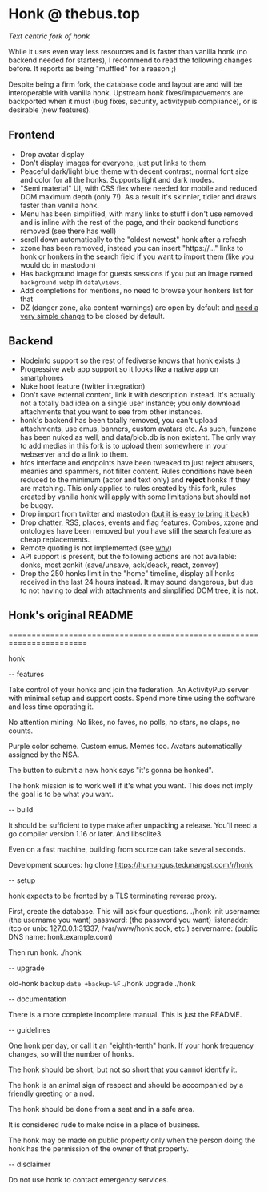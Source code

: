 # Honk @ thebus.top
*Text centric fork of honk*

While it uses even way less resources and is faster than vanilla honk (no
backend needed for starters), I recommend to read the following changes before.
It reports as being "muffled" for a reason ;)

Despite being a firm fork, the database code and layout are and will be
interoperable with vanilla honk. Upstream honk fixes/improvements are
backported when it must (bug fixes, security, activitypub compliance), or is
desirable (new features).

## Frontend

- Drop avatar display
- Don't display images for everyone, just put links to them
- Peaceful dark/light blue theme with decent contrast, normal font size and
  color for all the honks. Supports light and dark modes.
- "Semi material" UI, with CSS flex where needed for mobile and reduced DOM
  maximum depth (only 7!). As a result it's skinnier, tidier and draws faster
  than vanilla honk.
- Menu has been simplified, with many links to stuff i don't use removed and is
  inline with the rest of the page, and their backend functions removed (see
  there has well)
- scroll down automatically to the "oldest newest" honk after a refresh
- xzone has been removed, instead you can insert "https://..." links to honk or
  honkers in the search field if you want to import them (like you would do in
  mastodon)
- Has background image for guests sessions if you put an image named
  `background.webp` in `data\views`.
- Add completions for mentions, no need to browse your honkers list for that
- DZ (danger zone, aka content warnings) are open by default and [need a very
  simple change](https://github.com/mascaldotfr/honk/commit/ca45379) to be
  closed by default.

## Backend

- Nodeinfo support so the rest of fediverse knows that honk exists :)
- Progressive web app support so it looks like a native app on smartphones
- Nuke hoot feature (twitter integration)
- Don't save external content, link it with description instead. It's actually
  not a totally bad idea on a single user instance; you only download
  attachments that you want to see from other instances.
- honk's backend has been totally removed, you can't upload attachments, use
  emus, banners, custom avatars etc. As such, funzone has been nuked as well,
  and data/blob.db is non existent. The only way to add medias in this fork is
  to upload them somewhere in your webserver and do a link to them.
- hfcs interface and endpoints have been tweaked to just reject abusers,
  meanies and spammers, not filter content. Rules conditions have been reduced
  to the minimum (actor and text only) and **reject** honks if they are
  matching. This only applies to rules created by this fork, rules created by
  vanilla honk will apply with some limitations but should not be buggy.
- Drop import from twitter and mastodon ([but it is easy to bring it back](https://github.com/mascaldotfr/honk/commit/8c58bf254e556482d7e2930f45308044958387fd))
- Drop chatter, RSS, places, events and flag features. Combos, xzone and
  ontologies have been removed but you have still the search feature as cheap
  replacements.
- Remote quoting is not implemented (see [why](https://github.com/mascaldotfr/honk/commit/5de338e8fcd7732e3a5d13ee0d968d43d346f1b2))
- API support is present, but the following actions are not available:
  donks, most zonkit (save/unsave, ack/deack, react, zonvoy)
- Drop the 250 honks limit in the "home" timeline, display all honks received
  in the last 24 hours instead. It may sound dangerous, but due to not having
  to deal with attachments and simplified DOM tree, it is not.


## Honk's original README

=======================================================================

honk

-- features

Take control of your honks and join the federation.
An ActivityPub server with minimal setup and support costs.
Spend more time using the software and less time operating it.

No attention mining.
No likes, no faves, no polls, no stars, no claps, no counts.

Purple color scheme. Custom emus. Memes too.
Avatars automatically assigned by the NSA.

The button to submit a new honk says "it's gonna be honked".

The honk mission is to work well if it's what you want.
This does not imply the goal is to be what you want.

-- build

It should be sufficient to type make after unpacking a release.
You'll need a go compiler version 1.16 or later. And libsqlite3.

Even on a fast machine, building from source can take several seconds.

Development sources: hg clone https://humungus.tedunangst.com/r/honk

-- setup

honk expects to be fronted by a TLS terminating reverse proxy.

First, create the database. This will ask four questions.
./honk init
username: (the username you want)
password: (the password you want)
listenaddr: (tcp or unix: 127.0.0.1:31337, /var/www/honk.sock, etc.)
servername: (public DNS name: honk.example.com)

Then run honk.
./honk

-- upgrade

old-honk backup `date +backup-%F`
./honk upgrade
./honk

-- documentation

There is a more complete incomplete manual. This is just the README.

-- guidelines

One honk per day, or call it an "eighth-tenth" honk.
If your honk frequency changes, so will the number of honks.

The honk should be short, but not so short that you cannot identify it.

The honk is an animal sign of respect and should be accompanied by a
friendly greeting or a nod.

The honk should be done from a seat and in a safe area.

It is considered rude to make noise in a place of business.

The honk may be made on public property only when the person doing
the honk has the permission of the owner of that property.

-- disclaimer

Do not use honk to contact emergency services.
